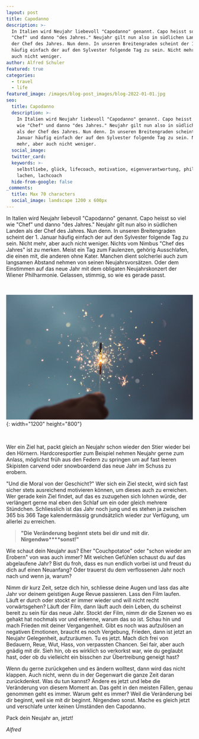 ```yaml
---
layout: post
title: Capodanno
description: >-
  In Italien wird Neujahr liebevoll "Capodanno" genannt. Capo heisst so viel wie
  "Chef" und danno "des Jahres." Neujahr gilt nun also in südlichen Landen als
  der Chef des Jahres. Nun denn. In unseren Breitengraden scheint der 1. Januar
  häufig einfach der auf den Sylvester folgende Tag zu sein. Nicht mehr, aber
  auch nicht weniger.
author: Alfred Schuler
featured: true
categories:
  - travel
  - life
featured_image: /images/blog-post_images/blog-2022-01-01.jpg
seo:
  title: Capodanno
  description: >-
    In Italien wird Neujahr liebevoll "Capodanno" genannt. Capo heisst so viel
    wie "Chef" und danno "des Jahres." Neujahr gilt nun also in südlichen Landen
    als der Chef des Jahres. Nun denn. In unseren Breitengraden scheint der 1.
    Januar häufig einfach der auf den Sylvester folgende Tag zu sein. Nicht
    mehr, aber auch nicht weniger.
  social_image:
  twitter_card:
  keywords: >-
    selbstliebe, glück, lifecoach, motivation, eigenverantwortung, philosophie,
    lachen, lachcoach
  hide-from-google: false
_comments:
  title: Max 70 characters
  social_image: landscape 1200 x 600px
---
```

In Italien wird Neujahr liebevoll "Capodanno" genannt. Capo heisst so viel wie "Chef" und danno "des Jahres." Neujahr gilt nun also in südlichen Landen als der Chef des Jahres. Nun denn. In unseren Breitengraden scheint der 1. Januar häufig einfach der auf den Sylvester folgende Tag zu sein. Nicht mehr, aber auch nicht weniger. Nichts vom Nimbus "Chef des Jahres" ist zu merken. Meist ein Tag zum Faulenzen, gehörig Ausschlafen, die einen mit, die anderen ohne Kater. Manchen dient solcherlei auch zum langsamen Abstand nehmen von seinen Neujahrsvorsätzen. Oder dem Einstimmen auf das neue Jahr mit dem obligaten Neujahrskonzert der Wiener Philharmonie. Gelassen, stimmig, so wie es gerade passt.

&nbsp;

![](/images/blog-post_images/blog-2022-01-01.jpg){: width="1200" height="800"}

&nbsp;

Wer ein Ziel hat, packt gleich an Neujahr schon wieder den Stier wieder bei den Hörnern. Hardcoresportler zum Beispiel nehmen Neujahr gerne zum Anlass, möglichst früh aus den Federn zu springen um auf fast leeren Skipisten carvend oder snowboardend das neue Jahr im Schuss zu erobern.

"Und die Moral von der Geschicht?" Wer sich ein Ziel steckt, wird sich fast sicher stets ausreichend motivieren können, um dieses auch zu erreichen. Wer gerade kein Ziel findet, auf das es zuzugehen sich lohnen würde, der verlängert gerne mal eben den Schlaf um ein oder gleich mehrere Stündchen. Schliesslich ist das Jahr noch jung und es stehen ja zwischen 365 bis 366 Tage kalendermässig grundsätzlich wieder zur Verfügung, um allerlei zu erreichen.

> **"Die** **Veränderung** **beginnt** **stets** **bei** **dir** **und** **mit** **dir.** **Nirgendwo****sonst\!"**

Wie schaut dein Neujahr aus? Eher "Couchpotatoe" oder "schon wieder am Erobern" von was auch immer? Mit welchen Gefühlen schaust du auf das abgelaufene Jahr? Bist du froh, dass es nun endlich vorbei ist und freust du dich auf einen Neuanfang? Oder trauerst du dem verflossenen Jahr noch nach und wenn ja, warum?

Nimm dir kurz Zeit, setze dich hin, schliesse deine Augen und lass das alte Jahr vor deinem geistigen Auge Revue passieren. Lass den Film laufen. Läuft er durch oder stockt er immer wieder und will nicht recht vorwärtsgehen? Läuft der Film, dann läuft auch dein Leben, du scheinst bereit zu sein für das neue Jahr. Stockt der Film, nimm dir die Szenen wo es gehakt hat nochmals vor und erkenne, warum das so ist. Schau hin und mach Frieden mit deiner Vergangenheit. Gibt es noch was aufzulösen an negativen Emotionen, braucht es noch Vergebung, Frieden, dann ist jetzt an Neujahr Gelegenheit, aufzuräumen. Tu es jetzt. Mach dich frei von Bedauern, Reue, Wut, Hass, von verpassten Chancen. Sei fair, aber auch gnädig mit dir. Sieh hin, ob es wirklich so verkorkst war, wie du geglaubt hast, oder ob du vielleicht ein bisschen zur Übertreibung geneigt hast?

Wenn du gerne zurückgehen und es ändern wolltest, dann wird das nicht klappen. Auch nicht, wenn du in der Gegenwart die ganze Zeit daran zurückdenkst. Was du tun kannst? Ändere es jetzt und lebe die Veränderung von diesem Moment an. Das geht in den meisten Fällen, genau genommen geht es immer. Warum geht es immer? Weil die Veränderung bei dir beginnt, weil sie mit dir beginnt. Nirgendwo sonst. Mache es gleich jetzt und verschlafe unter keinen Umständen den Capodanno.

Pack dein Neujahr an, jetzt\!

*Alfred*
